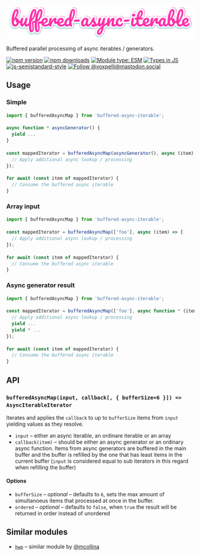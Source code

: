 <div align="center">
  <img
    src="buffered-async-iterable.svg"
    width="650"
    height="auto"
  />
</div>


Buffered parallel processing of async iterables / generators.

[![npm version](https://img.shields.io/npm/v/buffered-async-iterable.svg?style=flat)](https://www.npmjs.com/package/buffered-async-iterable)
[![npm downloads](https://img.shields.io/npm/dm/buffered-async-iterable.svg?style=flat)](https://www.npmjs.com/package/buffered-async-iterable)
[![Module type: ESM](https://img.shields.io/badge/module%20type-esm-brightgreen)](https://github.com/voxpelli/badges-cjs-esm)
[![Types in JS](https://img.shields.io/badge/types_in_js-yes-brightgreen)](https://github.com/voxpelli/types-in-js)
[![js-semistandard-style](https://img.shields.io/badge/code%20style-semistandard-brightgreen.svg)](https://github.com/voxpelli/eslint-config)
[![Follow @voxpelli@mastodon.social](https://img.shields.io/mastodon/follow/109247025527949675?domain=https%3A%2F%2Fmastodon.social&style=social)](https://mastodon.social/@voxpelli)


## Usage

### Simple

```javascript
import { bufferedAsyncMap } from 'buffered-async-iterable';

async function * asyncGenerator() {
  yield ...
}

const mappedIterator = bufferedAsyncMap(asyncGenerator(), async (item) => {
  // Apply additional async lookup / processing
});

for await (const item of mappedIterator) {
  // Consume the buffered async iterable
}
```

### Array input

```javascript
import { bufferedAsyncMap } from 'buffered-async-iterable';

const mappedIterator = bufferedAsyncMap(['foo'], async (item) => {
  // Apply additional async lookup / processing
});

for await (const item of mappedIterator) {
  // Consume the buffered async iterable
}
```

### Async generator result

```javascript
import { bufferedAsyncMap } from 'buffered-async-iterable';

const mappedIterator = bufferedAsyncMap(['foo'], async function * (item) => {
  // Apply additional async lookup / processing
  yield ...
  yield * ...
});

for await (const item of mappedIterator) {
  // Consume the buffered async iterable
}
```

## API

### `bufferedAsyncMap(input, callback[, { bufferSize=6 }]) => AsyncIterableIterator`

Iterates and applies the `callback` to up to `bufferSize` items from `input` yielding values as they resolve.

* `input` – either an async iterable, an ordinare iterable or an array
* `callback(item)` – should be either an async generator or an ordinary async function. Items from async generators are buffered in the main buffer and the buffer is refilled by the one that has least items in the current buffer (`input` is considered equal to sub iterators in this regard when refilling the buffer)

#### Options

* `bufferSize` – _optional_ – defaults to `6`, sets the max amount of simultanoeus items that processed at once in the buffer.
* `ordered` – _optional_ – defaults to `false`, when `true` the result will be returned in order instead of unordered

## Similar modules

* [`hwp`](https://github.com/mcollina/hwp) – similar module by [@mcollina](https://github.com/mcollina)

<!-- ## See also

* [Announcement blog post](#)
* [Announcement tweet](#) -->
